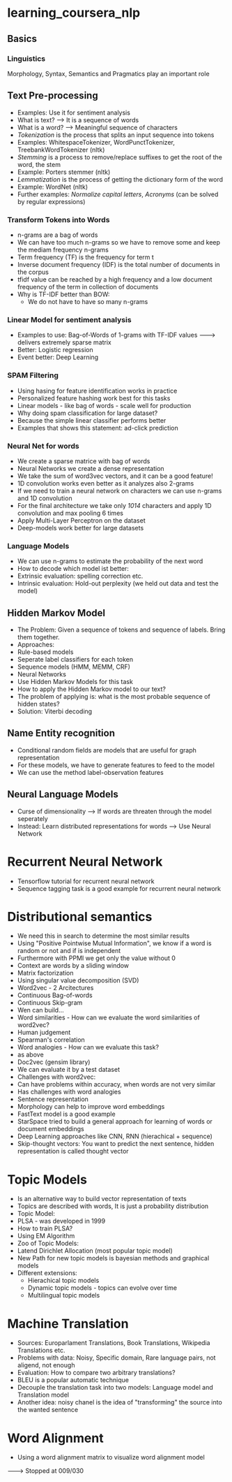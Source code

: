 # learning_coursera_nlp

## Basics


### Linguistics

Morphology, Syntax, Semantics and Pragmatics play an important role

## Text Pre-processing

* Examples: Use it for sentiment analysis
* What is text? --> It is a sequence of words
* What is a word? --> Meaningful sequence of characters
* *Tokenization* is the process that splits an input sequence into tokens
* Examples: WhitespaceTokenizer, WordPunctTokenizer, TreebankWordTokenizer (nltk)
* *Stemming* is a process to remove/replace suffixes to get the root of the word, the stem
* Example: Porters stemmer (nltk)
* *Lemmatization* is the process of getting the dictionary form of the word
* Example: WordNet (nltk)
* Further examples: *Normalize capital letters*, *Acronyms* (can be solved by regular expressions)

### Transform Tokens into Words
* n-grams are a bag of words
* We can have too much n-grams so we have to remove some and keep the mediam frequency n-grams
* Term frequency (TF) is the frequency for term t
* Inverse document frequency (IDF) is the total number of documents in the corpus
* tfidf value can be reached by a high frequency and a low document frequency of the term in collection of documents
* Why is TF-IDF better than BOW:
  * We do not have to have so many n-grams

### Linear Model for sentiment analysis
* Examples to use: Bag-of-Words of 1-grams with TF-IDF values ---> delivers extremely sparse matrix
* Better: Logistic regression
* Event better: Deep Learning

### SPAM Filtering
* Using hasing for feature identification works in practice
* Personalized feature hashing work best for this tasks
* Linear models - like bag of words - scale well for production
* Why doing spam classification for large dataset?
 * Because the simple linear classifier performs better
 * Examples that shows this statement: ad-click prediction

### Neural Net for words
* We create a sparse matrice with bag of words
* Neural Networks we create a dense representation
* We take the sum of word3vec vectors, and it can be a good feature!
* 1D convolution works even better as it analyzes also 2-grams
* If we need to train a neural network on characters we can use n-grams and 1D convolution
* For the final architecture we take only *1014* characters and apply 1D convolution and max pooling 6 times
* Apply Multi-Layer Perceptron on the dataset
* Deep-models work better for large datasets

### Language Models
* We can use n-grams to estimate the probability of the next word
* How to decode which model ist better:
 * Extrinsic evaluation: spelling correction etc.
 * Intrinsic evaluation: Hold-out perplexity (we held out data and test the model)

## Hidden Markov Model
* The Problem: Given a sequence of tokens and sequence of labels. Bring them together.
* Approaches:
 * Rule-based models
 * Seperate label classifiers for each token
 * Sequence models (HMM, MEMM, CRF)
 * Neural Networks
* Use Hidden Markov Models for this task
* How to apply the Hidden Markov model to our text?
* The problem of applying is: what is the most probable sequence of hidden states?
* Solution: Viterbi decoding

## Name Entity recognition
* Conditional random fields are models that are useful for graph representation
* For these models, we have to generate features to feed to the model
* We can use the method label-observation features

## Neural Language Models
* Curse of dimensionality --> If words are threaten through the model seperately
* Instead: Learn distributed representations for words --> Use Neural Network

# Recurrent Neural Network
* Tensorflow tutorial for recurrent neural network 
* Sequence tagging task is a good example for recurrent neural network

# Distributional semantics
* We need this in search to determine the most similar results
* Using "Positive Pointwise Mutual Information", we know if a word is random or not and if is independent
* Furthermore with PPMI we get only the value without 0
* Context are words by a sliding window
* Matrix factorization
 * Using singular value decomposition (SVD)
* Word2vec - 2 Arcitectures 
 * Continuous Bag-of-words
 * Continuous Skip-gram
* Wen can build...
* Word similarities - How can we evaluate the word similarities of word2vec?
 * Human judgement
 * Spearman's correlation
* Word analogies - How can we evaluate this task?
 * as above
* Doc2vec (gensim library)
 * We can evaluate it by a test dataset
* Challenges with word2vec:
 * Can have problems within accuracy, when words are not very similar
 * Has challenges with word analogies
* Sentence representation
 * Morphology can help to improve word embeddings
 * FastText model is a good example
 * StarSpace tried to build a general approach for learning of words or document embeddings
 * Deep Learning approaches like CNN, RNN (hierachical + sequence)
 * Skip-thought vectors: You want to predict the next sentence, hidden representation is called thought vector

# Topic Models
* Is an alternative way to build vector representation of texts
* Topics are described with words, It is just a probability distribution
* Topic Model:
 * PLSA - was developed in 1999
 * How to train PLSA?
 * Using EM Algorithm
* Zoo of Topic Models: 
* Latend Dirichlet Allocation (most popular topic model)
* New Path for new topic models is bayesian methods and graphical models
* Different extensions:
  * Hierachical topic models
  * Dynamic topic models - topics can evolve over time
  * Multilingual topic models

# Machine Translation
* Sources: Europarlament Translations, Book Translations, Wikipedia Translations etc.
* Problems with data: Noisy, Specific domain, Rare language pairs, not aligend, not enough
* Evaluation: How to compare two arbitrary translations?
* BLEU is a popular automatic technique
* Decouple the translation task into two models: Language model and Translation model
* Another idea: noisy chanel is the idea of "transforming" the source into the wanted sentence

# Word Alignment
* Using a word alignment matrix to visualize word alignment model




---> Stopped at 009/030
